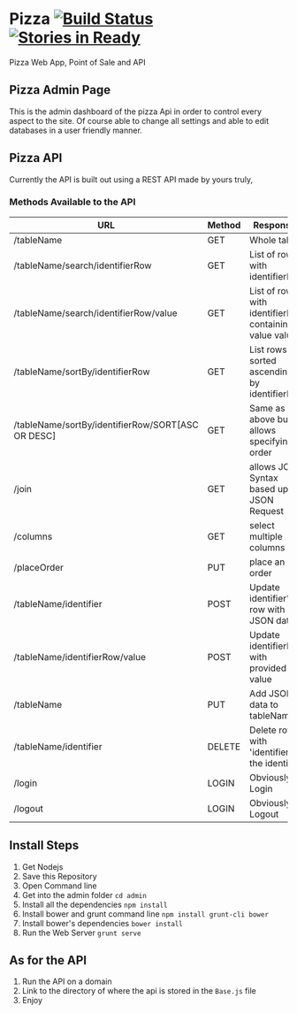 # Pizza [![Build Status](https://travis-ci.org/nperez0111/Pizza.svg?branch=master)](https://magnum.travis-ci.com/nperez0111/Pizza) [![Stories in Ready](https://badge.waffle.io/nperez0111/Pizza.svg?label=ready&title=Ready)](http://waffle.io/nperez0111/Pizza)

Pizza Web App, Point of Sale and API
## Pizza Admin Page

This is the admin dashboard of the pizza Api in order to control every aspect to the site. Of course able to change all settings and able to edit databases in a user friendly manner.

## Pizza API

Currently the API is built out using a REST API made by yours truly,

### Methods Available to the API
 
 URL | Method | Responses
 ----| ------ | ---------
/tableName | GET | Whole table
/tableName/search/identifierRow | GET | List of rows with identifierRow
/tableName/search/identifierRow/value | GET | List of rows with identifierRow containing value value
/tableName/sortBy/identifierRow | GET | List rows sorted ascending by identifierRow
/tableName/sortBy/identifierRow/SORT[ASC OR DESC] | GET | Same as above but, allows specifying order
/join | GET | allows JOIN Syntax based upon JSON Request
/columns | GET | select multiple columns
/placeOrder | PUT | place an order
/tableName/identifier | POST | Update identifier's row with JSON data
/tableName/identifierRow/value | POST | Update identifierRow with provided value
/tableName | PUT | Add JSON data to tableName
/tableName/identifier | DELETE | Delete row with 'identifier' as the identifier
/login | LOGIN | Obviously Login
/logout | LOGIN | Obviously to Logout

## Install Steps

1. Get Nodejs
2. Save this Repository
3. Open Command line 
4. Get into the admin folder ````cd admin````
5. Install all the dependencies ````npm install````
6. Install bower and grunt command line ````npm install grunt-cli bower````
7. Install bower's dependencies ````bower install````
8. Run the Web Server ````grunt serve````

## As for the API

1. Run the API on a domain
2. Link to the directory of where the api is stored in the ``Base.js`` file
3. Enjoy